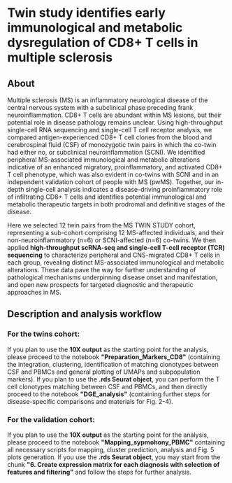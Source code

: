 # Twin study identifies early immunological and metabolic dysregulation of CD8+ T cells in multiple sclerosis

## About
Multiple sclerosis (MS) is an inflammatory neurological disease of the central nervous system with a subclinical phase preceding frank neuroinflammation. CD8+ T cells are abundant within MS lesions, but their potential role in disease pathology remains unclear. Using high-throughput single-cell RNA sequencing and single-cell T cell receptor analysis, we compared antigen-experienced CD8+ T cell clones from the blood and cerebrospinal fluid (CSF) of monozygotic twin pairs in which the co-twin had either no, or subclinical neuroinflammation (SCNI). We identified peripheral MS-associated immunological and metabolic alterations indicative of an enhanced migratory, proinflammatory, and activated CD8+ T cell phenotype, which was also evident in co-twins with SCNI and in an independent validation cohort of people with MS (pwMS). Together, our in-depth single-cell analysis indicates a disease-driving proinflammatory role of infiltrating CD8+ T cells and identifies potential immunological and metabolic therapeutic targets in both prodromal and definitive stages of the disease.

Here we selected 12 twin pairs from the MS TWIN STUDY cohort, representing a sub-cohort comprising 12 MS-affected individuals, and their non-neuroinflammatory (n=6) or SCNI-affected (n=6) co-twins. We then applied **high-throughput scRNA-seq and single-cell T-cell receptor (TCR) sequencing** to characterize peripheral and CNS-migrated CD8+ T cells in each group, revealing distinct MS-associated immunological and metabolic alterations. These data pave the way for further understanding of pathological mechanisms underpinning disease onset and manifestation, and open new prospects for targeted diagnostic and therapeutic approaches in MS.

## Description and analysis workflow
### For the twins cohort:
If you plan to use the **10X output** as the starting point for the analysis, please proceed to the notebook **"Preparation_Markers_CD8"** (containing the integration, clustering, identification of matching clonotypes between CSF and PBMCs and general plotting of UMAPs and subpopulation markers). If you plan to use the **.rds Seurat object**, you can perform the T cell clonotypes matching between CSF and PBMCs, and then directly proceed to the notebook **"DGE_analysis"** (containing further steps for disease-specific comparisons and materials for Fig. 2-4). 
### For the validation cohort:
If you plan to use the **10X output** as the starting point for the analysis, please proceed to the notebook **"Mapping_sypmohony_PBMC"** containing all necessary scripts for mapping, cluster prediction, analysis and Fig. 5 plots generation. If you use the **.rds Seurat object**, you may start from the chunk **"6. Create expression matrix for each diagnosis with selection of features and filtering"** and follow the steps for further analysis. 
